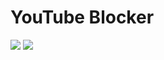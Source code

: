 # YouTube Blocker

[![](https://developer.chrome.com/webstore/images/ChromeWebStore_Badge_v2_206x58.png)](https://chrome.google.com/webstore/detail/youtube-blocker/okgepglpkhgfhjonfceifgibiobjnodg)
[![](https://ffp4g1ylyit3jdyti1hqcvtb-wpengine.netdna-ssl.com/addons/files/2015/11/get-the-addon.png)](https://addons.mozilla.org/pl/firefox/addon/youtube-blocker/)
